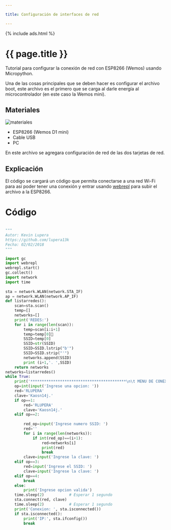 ```yaml
---

title: Configuración de interfaces de red

---
```


{% include ads.html %}

# {{ page.title }}
Tutorial para configurar la conexión de red con ESP8266 (Wemos) usando Micropython.

Una de las cosas principales que se deben hacer es configurar el archivo boot, este archivo es el primero que se carga al darle energía al microcontrolador (en este caso la Wemos mini).

## Materiales

![materiales](https://i.imgur.com/Ya8KSec.jpg)

- ESP8266 (Wemos D1 mini)
- Cable USB 
- PC

En este archivo se agregara configuración de red de las dos tarjetas de red.

## Explicación 
El código se cargará un código que permita conectarse a una red Wi-Fi para así poder tener una conexión y entrar usando [webrepl](http://micropython.org/webrepl/) para subir el archivo a la ESP8266.

# Código

```python

"""
Autor: Kevin Lupera
https://github.com/lupera13k
Fecha: 02/02/2018
"""

import gc
import webrepl
webrepl.start()
gc.collect()
import network
import time
           
sta = network.WLAN(network.STA_IF)
ap = network.WLAN(network.AP_IF)
def listarredes():
    scan=sta.scan()
    temp=[]
    networks=[]
    print('REDES:')
    for i in range(len(scan)):
        temp=scan[i:i+1]
        temp=temp[0]
        SSID=temp[0]
        SSID=str(SSID)
        SSID=SSID.lstrip("b'")
        SSID=SSID.strip("'")
        networks.append(SSID)
        print (i+1,'. ',SSID)
    return networks
networks=listarredes()
while True:
    print('******************************************\n\t MENU DE CONEXION\n\t1. Conectarse a casa.\n\t2. Conectarse a otra red.\n\t3. Conectarse a red oculta.\n\t4. Salir.\n******************************************')
    op=int(input('Ingrese una opcion: '))
    red='RLUPERA'
    clave='Kaosn14j.'
    if op==1:
        red='RLUPERA'
        clave='Kaosn14j.'
    elif op==2:
        
        red_op=input('Ingrese numero SSID: ')
        red=''
        for i in range(len(networks)):
            if int(red_op)==(i+1):
                red=networks[i]
                print(red)
                break
        clave=input('Ingrese la clave: ')
    elif op==3:
        red=input('Ingrese el SSID: ')
        clave=input('Ingrese la clave: ')
    elif op==4:
        break
    else:
        print('Ingrese opcion valida')
    time.sleep(2)           # Esperar 1 segundo
    sta.connect(red, clave)
    time.sleep(2)           # Esperar 1 segundo
    print('Conexion: ', sta.isconnected())
    if sta.isconnected():
        print('IP:', sta.ifconfig())
        break
```

